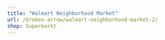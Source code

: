 ```yaml
---
title: "Walmart Neighborhood Market"
url: /broken-arrow/walmart-neighborhood-market-2/
shop: Supermarkt
---
```

